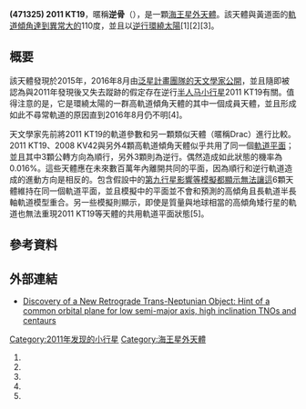 **(471325) 2011
KT19**，暱稱**逆骨**（），是一顆[海王星外天體](../Page/海王星外天體.md "wikilink")。該天體與黃道面的[軌道傾角達到異常大的](../Page/軌道傾角.md "wikilink")110度，並且以[逆行環繞太陽](../Page/順行和逆行.md "wikilink")\[1\]\[2\]\[3\]。

## 概要

該天體發現於2015年，2016年8月由[泛星計畫團隊的天文學家公開](../Page/泛星計畫.md "wikilink")，並且隨即被認為與2011年發現後又失去蹤跡的假定存在逆行[半人马小行星](../Page/半人马小行星.md "wikilink")2011
KT19有關。值得注意的是，它是環繞太陽的一群高軌道傾角天體的其中一個成員天體，並且形成如此不尋常軌道的原因直到2016年8月仍不明\[4\]。

天文學家先前將2011 KT19的軌道參數和另一顆類似天體（暱稱Drac）進行比較。2011 KT19、2008
KV42與另外4顆高軌道傾角天體似乎共用了同一個[軌道平面](https://zh.wikipedia.org/wiki/軌道平面 "wikilink")；並且其中3顆公轉方向為順行，另外3顆則為逆行。偶然造成如此狀態的機率為0.016%。這些天體應在未來數百萬年內離開共同的平面，因為順行和逆行軌道造成的進動方向是相反的。包含假設中的[第九行星影響等模擬都顯示無法讓這](../Page/第九行星.md "wikilink")6顆天體維持在同一個軌道平面，並且模擬中的平面並不會和預測的高傾角且長軌道半長軸軌道模型重合。另一些模擬則顯示，即使是質量與地球相當的高傾角矮行星的軌道也無法重現2011
KT19等天體的共用軌道平面狀態\[5\]。

## 參考資料

## 外部連結

  - [Discovery of a New Retrograde Trans-Neptunian Object: Hint of a
    common orbital plane for low semi-major axis, high inclination TNOs
    and centaurs](http://arxiv.org/pdf/1608.01808v1.pdf)

[Category:2011年发现的小行星](https://zh.wikipedia.org/wiki/Category:2011年发现的小行星 "wikilink")
[Category:海王星外天體](https://zh.wikipedia.org/wiki/Category:海王星外天體 "wikilink")

1.

2.

3.

4.

5.